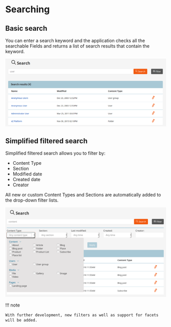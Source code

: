 # Searching

## Basic search

You can enter a search keyword and the application checks all the searchable Fields and returns a list of search results that contain the keyword.

![Basic Search](img/basic_search.png)

## Simplified filtered search

Simplified filtered search allows you to filter by:

 - Content Type
 - Section
 - Modified date
 - Created date
 - Creator

All new or custom Content Types and Sections are automatically added to the drop-down filter lists.

![Filtetered Search](img/filtered_search.png)

!!! note

    With further development, new filters as well as support for facets will be added.
